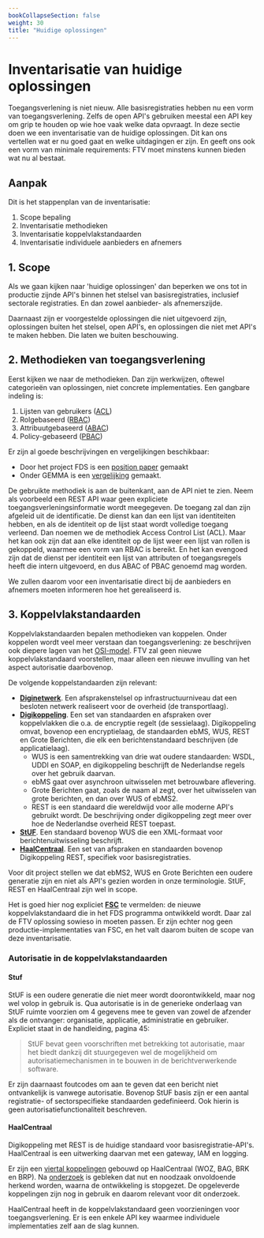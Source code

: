 ```yaml
---
bookCollapseSection: false
weight: 30
title: "Huidige oplossingen"
---
```


# Inventarisatie van huidige oplossingen

Toegangsverlening is niet nieuw. Alle basisregistraties hebben nu een vorm van toegangsverlening. 
Zelfs de open API's gebruiken meestal een API key om grip te houden op wie hoe vaak welke data opvraagt.
In deze sectie doen we een inventarisatie van de huidige oplossingen. Dit kan ons vertellen wat er nu goed gaat en welke uitdagingen er zijn. 
En geeft ons ook een vorm van minimale requirements: FTV moet minstens kunnen bieden wat nu al bestaat. 

## Aanpak

Dit is het stappenplan van de inventarisatie:
1. Scope bepaling
2. Inventarisatie methodieken
3. Inventarisatie koppelvlakstandaarden
4. Inventarisatie individuele aanbieders en afnemers

## 1. Scope
Als we gaan kijken naar 'huidige oplossingen' dan beperken we ons tot in productie zijnde API's
binnen het stelsel van basisregistraties, inclusief sectorale registraties. En dan zowel aanbieder- als afnemerszijde.

Daarnaast zijn er voorgestelde oplossingen die niet uitgevoerd zijn,
oplossingen buiten het stelsel, open API's, en oplossingen die niet met API's te maken hebben. 
Die laten we buiten beschouwing.

## 2. Methodieken van toegangsverlening
Eerst kijken we naar de methodieken. Dan zijn werkwijzen, oftewel categorie&euml;n van oplossingen, niet concrete implementaties.
Een gangbare indeling is:
1. Lijsten van gebruikers ([ACL](https://en.wikipedia.org/wiki/Access-control_list))
2. Rolgebaseerd ([RBAC](https://en.wikipedia.org/wiki/Role-based_access_control))
3. Attribuutgebaseerd ([ABAC](https://en.wikipedia.org/wiki/Attribute-based_access_control))
4. Policy-gebaseerd ([PBAC](/docs/5.architectuur/inventarisatie/standaarden/pbac))

Er zijn al goede beschrijvingen en vergelijkingen beschikbaar:
- Door het project FDS is een [ position paper](https://federatief.datastelsel.nl/kennisbank/pbac/) gemaakt 
- Onder GEMMA is een [vergelijking](https://www.gemmaonline.nl/wiki/WMA_RBAC_ABAC_en_PBAC) gemaakt.

De gebruikte methodiek is aan de buitenkant, aan de API niet te zien.
Neem als voorbeeld een REST API waar geen expliciete toegangsverleningsinformatie wordt meegegeven.
De toegang zal dan zijn afgeleid uit de identificatie. De dienst kan dan een lijst van identiteiten 
hebben, en als de identiteit op de lijst staat wordt volledige toegang verleend. Dan noemen
we de methodiek Access Control List (ACL). Maar het kan ook zijn dat aan elke identiteit op de lijst
weer een lijst van rollen is gekoppeld, waarmee een vorm van RBAC is bereikt. En het kan evengoed
zijn dat de dienst per identiteit een lijst van attributen of toegangsregels heeft die intern uitgevoerd, en dus
ABAC of PBAC genoemd mag worden. 

We zullen daarom voor een inventarisatie direct bij de aanbieders en afnemers moeten informeren hoe het gerealiseerd is.

## 3. Koppelvlakstandaarden
Koppelvlakstandaarden bepalen methodieken van koppelen. Onder koppelen wordt veel meer verstaan dan toegangsverlening: 
ze beschrijven ook diepere lagen van het [OSI-model](https://nl.wikipedia.org/wiki/OSI-model). 
FTV zal geen nieuwe koppelvlakstandaard voorstellen, maar alleen een nieuwe invulling van het aspect autorisatie daarbovenop.

De volgende koppelstandaarden zijn relevant:
- **[Diginetwerk](https://www.logius.nl/domeinen/infrastructuur/diginetwerk)**. Een afsprakenstelsel op infrastructuurniveau dat een besloten netwerk realiseert voor de overheid (de transportlaag).
- **[Digikoppeling](https://www.logius.nl/domeinen/gegevensuitwisseling/digikoppeling/documentatie)**. Een set van standaarden en afspraken over koppelvlakken die o.a. de encryptie regelt (de sessielaag). 
  Digikoppeling omvat, bovenop een encryptielaag, de standaarden ebMS, WUS, REST en Grote Berichten, die elk een berichtenstandaard beschrijven (de applicatielaag).
  - WUS is een samentrekking van drie wat oudere standaarden: WSDL, UDDI en SOAP, en digikoppeling beschrijft de Nederlandse regels over het gebruik daarvan.
  - ebMS gaat over asynchroon uitwisselen met betrouwbare aflevering.
  - Grote Berichten gaat, zoals de naam al zegt, over het uitwisselen van grote berichten, en dan over WUS of ebMS2.
  - REST is een standaard die wereldwijd voor alle moderne API's gebruikt wordt. De beschrijving onder digikoppeling zegt meer over hoe de Nederlandse overheid REST toepast. 
- **[StUF](https://standaarden.vng.nl/StUF-standaarden)**. Een standaard bovenop WUS die een XML-formaat voor berichtenuitwisseling beschrijft.
- **[HaalCentraal](https://haalcentraal.pleio.nl/)**. Een set van afspraken en standaarden bovenop Digikoppeling REST, specifiek voor basisregistraties.

Voor dit project stellen we dat ebMS2, WUS en Grote Berichten een oudere generatie zijn en niet als API's gezien worden 
in onze terminologie. StUF, REST en HaalCentraal zijn wel in scope.

Het is goed hier nog expliciet **[FSC](https://gitlab.com/commonground/nlx/fsc-nlx)** te vermelden: de nieuwe koppelvlakstandaard die in het FDS programma ontwikkeld wordt.
Daar zal de FTV oplossing sowieso in moeten passen. Er zijn echter nog geen productie-implementaties van FSC, en het valt daarom
buiten de scope van deze inventarisatie.

### Autorisatie in de koppelvlakstandaarden

#### Stuf
StUF is een oudere generatie die niet meer wordt doorontwikkeld, maar nog wel volop in gebruik is.
Qua autorisatie is in de generieke onderlaag van StUF ruimte voorzien om 4 gegevens mee te geven van zowel de afzender als de ontvanger:
organisatie, applicatie, administratie en gebruiker. Expliciet staat in de handleiding, pagina 45: 
> StUF bevat geen voorschriften met betrekking tot autorisatie, maar het biedt dankzij dit stuurgegeven wel de mogelijkheid om
autorisatiemechanismen in te bouwen in de berichtverwerkende software. 

Er zijn daarnaast foutcodes om aan te geven dat een bericht niet ontvankelijk is vanwege autorisatie. 
Bovenop StUF basis zijn er een aantal registratie- of sectorspecifieke standaarden gedefinieerd.
Ook hierin is geen autorisatiefunctionaliteit beschreven.

#### HaalCentraal

Digikoppeling met REST is de huidige standaard voor basisregistratie-API's.
HaalCentraal is een uitwerking daarvan met een gateway, IAM en logging.

Er zijn een [viertal koppelingen](https://vng-realisatie.github.io/Haal-Centraal/aansluiten-op-apis) gebouwd op HaalCentraal (WOZ, BAG, BRK en BRP). 
Na [onderzoek](https://haalcentraal.pleio.nl/blog/view/f27ce9be-32c0-415b-89a6-5fff97956d3c/van-haal-centraal-naar-regie-op-apis) is gebleken dat nut en noodzaak onvoldoende herkend worden, waarna de ontwikkeling is stopgezet. 
De opgeleverde koppelingen zijn nog in gebruik en daarom relevant voor dit onderzoek.

HaalCentraal heeft in de koppelvlakstandaard geen voorzieningen voor toegangsverlening.
Er is een enkele API key waarmee individuele implementaties zelf aan de slag kunnen.
